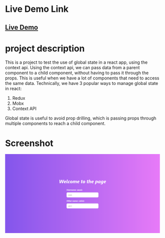 # Live Demo Link
## [Live Demo](https://simple-test-react.netlify.app/)
# project description
This is a project to test the use of global state in a react app, using the context api.
Using the context api, we can pass data from a parent component to a child component, without having to pass it through the props.
This is useful when we have a lot of components that need to access the same data.
Technically, we have 3 popular ways to manage global state in react:

1. Redux
2. Mobx
3. Context API

Global state is useful to avoid prop drilling, which is passing props through multiple components to reach a child component.

# Screenshot
![](./localhost.png)


